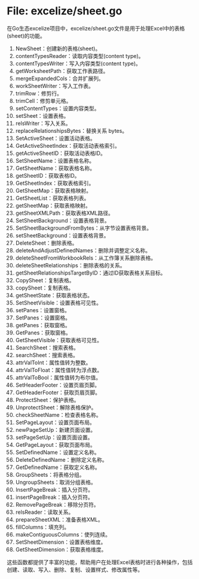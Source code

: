 # File: excelize/sheet.go

在Go生态excelize项目中，excelize/sheet.go文件是用于处理Excel中的表格(sheet)的功能。

1. NewSheet：创建新的表格(sheet)。
2. contentTypesReader：读取内容类型(content type)。
3. contentTypesWriter：写入内容类型(content type)。
4. getWorksheetPath：获取工作表路径。
5. mergeExpandedCols：合并扩展列。
6. workSheetWriter：写入工作表。
7. trimRow：修剪行。
8. trimCell：修剪单元格。
9. setContentTypes：设置内容类型。
10. setSheet：设置表格。
11. relsWriter：写入关系。
12. replaceRelationshipsBytes：替换关系 bytes。
13. SetActiveSheet：设置活动表格。
14. GetActiveSheetIndex：获取活动表格索引。
15. getActiveSheetID：获取活动表格ID。
16. SetSheetName：设置表格名称。
17. GetSheetName：获取表格名称。
18. getSheetID：获取表格ID。
19. GetSheetIndex：获取表格索引。
20. GetSheetMap：获取表格映射。
21. GetSheetList：获取表格列表。
22. getSheetMap：获取表格映射。
23. getSheetXMLPath：获取表格XML路径。
24. SetSheetBackground：设置表格背景。
25. SetSheetBackgroundFromBytes：从字节设置表格背景。
26. setSheetBackground：设置表格背景。
27. DeleteSheet：删除表格。
28. deleteAndAdjustDefinedNames：删除并调整定义名称。
29. deleteSheetFromWorkbookRels：从工作簿关系删除表格。
30. deleteSheetRelationships：删除表格的关系。
31. getSheetRelationshipsTargetByID：通过ID获取表格关系目标。
32. CopySheet：复制表格。
33. copySheet：复制表格。
34. getSheetState：获取表格状态。
35. SetSheetVisible：设置表格可见性。
36. setPanes：设置窗格。
37. SetPanes：设置窗格。
38. getPanes：获取窗格。
39. GetPanes：获取窗格。
40. GetSheetVisible：获取表格可见性。
41. SearchSheet：搜索表格。
42. searchSheet：搜索表格。
43. attrValToInt：属性值转为整数。
44. attrValToFloat：属性值转为浮点数。
45. attrValToBool：属性值转为布尔值。
46. SetHeaderFooter：设置页眉页脚。
47. GetHeaderFooter：获取页眉页脚。
48. ProtectSheet：保护表格。
49. UnprotectSheet：解除表格保护。
50. checkSheetName：检查表格名称。
51. SetPageLayout：设置页面布局。
52. newPageSetUp：新建页面设置。
53. setPageSetUp：设置页面设置。
54. GetPageLayout：获取页面布局。
55. SetDefinedName：设置定义名称。
56. DeleteDefinedName：删除定义名称。
57. GetDefinedName：获取定义名称。
58. GroupSheets：将表格分组。
59. UngroupSheets：取消分组表格。
60. InsertPageBreak：插入分页符。
61. insertPageBreak：插入分页符。
62. RemovePageBreak：移除分页符。
63. relsReader：读取关系。
64. prepareSheetXML：准备表格XML。
65. fillColumns：填充列。
66. makeContiguousColumns：使列连续。
67. SetSheetDimension：设置表格维度。
68. GetSheetDimension：获取表格维度。

这些函数都提供了丰富的功能，帮助用户在处理Excel表格时进行各种操作，包括创建、读取、写入、删除、复制、设置样式、修改属性等。

